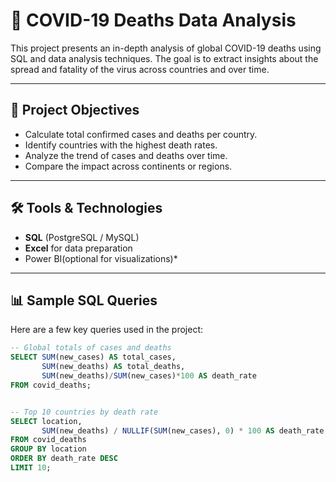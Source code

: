 # 🦠 COVID-19 Deaths Data Analysis

This project presents an in-depth analysis of global COVID-19 deaths using SQL and data analysis techniques. The goal is to extract insights about the spread and fatality of the virus across countries and over time.

---

## 🎯 Project Objectives

- Calculate total confirmed cases and deaths per country.
- Identify countries with the highest death rates.
- Analyze the trend of cases and deaths over time.
- Compare the impact across continents or regions.

---

## 🛠️ Tools & Technologies

- **SQL** (PostgreSQL / MySQL)
- **Excel** for data preparation
- Power BI(optional for visualizations)*

---

## 📊 Sample SQL Queries

Here are a few key queries used in the project:

```sql
-- Global totals of cases and deaths
SELECT SUM(new_cases) AS total_cases,
       SUM(new_deaths) AS total_deaths,
       SUM(new_deaths)/SUM(new_cases)*100 AS death_rate
FROM covid_deaths;


-- Top 10 countries by death rate
SELECT location, 
       SUM(new_deaths) / NULLIF(SUM(new_cases), 0) * 100 AS death_rate
FROM covid_deaths
GROUP BY location
ORDER BY death_rate DESC
LIMIT 10;
